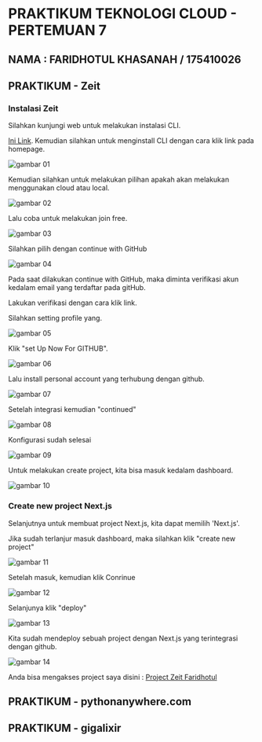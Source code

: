 # PRAKTIKUM TEKNOLOGI CLOUD - PERTEMUAN 7

## NAMA : FARIDHOTUL KHASANAH / 175410026
## PRAKTIKUM - Zeit
### Instalasi Zeit

Silahkan kunjungi web untuk melakukan instalasi CLI. 

[Ini Link](https://zeit.co/docs). Kemudian silahkan untuk menginstall CLI dengan cara klik link pada homepage.

![gambar 01](01.png)

Kemudian silahkan untuk melakukan pilihan apakah akan melakukan menggunakan cloud atau local.

![gambar 02](02.png)

Lalu coba untuk melakukan join free. 

![gambar 03](03.png)

Silahkan pilih dengan continue with GitHub

![gambar 04](04.png)

Pada saat dilakukan continue with GitHub, maka diminta verifikasi akun kedalam email yang terdaftar pada gitHub. 

Lakukan verifikasi dengan cara klik link.   

Silahkan setting profile yang. 

![gambar 05](05.png)

Klik "set Up Now For GITHUB".

![gambar 06](06.png)

Lalu install personal account yang terhubung dengan github.

![gambar 07](07.png)

Setelah integrasi kemudian "continued"

![gambar 08](08.png)

Konfigurasi sudah selesai

![gambar 09](09.png)

Untuk melakukan create project, kita bisa masuk kedalam 
dashboard. 

![gambar 10](10.png)

### Create new project Next.js

Selanjutnya untuk membuat project Next.js, kita dapat memilih 'Next.js'. 

Jika sudah terlanjur masuk dashboard, maka silahkan klik "create new project"

![gambar 11](11.png)

Setelah masuk, kemudian klik Conrinue

![gambar 12](12.png)

Selanjunya klik "deploy"

![gambar 13](13.png)

Kita sudah mendeploy sebuah project dengan Next.js yang terintegrasi dengan github. 

![gambar 14](14.png)

Anda bisa mengakses project saya disini : [Project Zeit Faridhotul](https://zeit.co/faridhotulkhasanah/nextjs-farid)

## PRAKTIKUM - pythonanywhere.com

## PRAKTIKUM - gigalixir